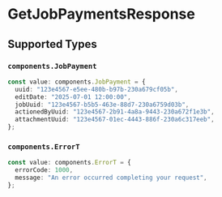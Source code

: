 # GetJobPaymentsResponse


## Supported Types

### `components.JobPayment`

```typescript
const value: components.JobPayment = {
  uuid: "123e4567-e5ee-480b-b97b-230a679cf05b",
  editDate: "2025-07-01 12:00:00",
  jobUuid: "123e4567-b5b5-463e-88d7-230a6759d03b",
  actionedByUuid: "123e4567-2b91-4a8a-9443-230a672f1e3b",
  attachmentUuid: "123e4567-01ec-4443-886f-230a6c317eeb",
};
```

### `components.ErrorT`

```typescript
const value: components.ErrorT = {
  errorCode: 1000,
  message: "An error occurred completing your request",
};
```

